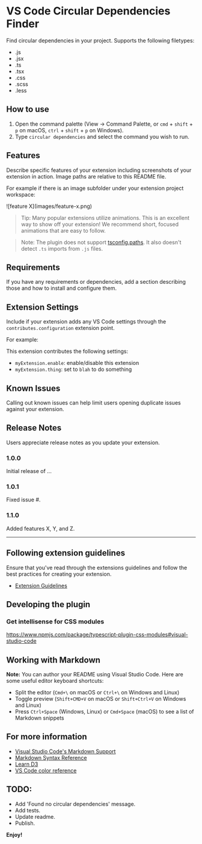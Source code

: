 # VS Code Circular Dependencies Finder
Find circular dependencies in your project. Supports the following filetypes:
- .js
- .jsx
- .ts
- .tsx
- .css
- .scss
- .less

## How to use
1. Open the command palette (View -> Command Palette, or `cmd` + `shift` + `p` on macOS, `ctrl` + `shift` + `p` on Windows).
2. Type `circular dependencies` and select the command you wish to run.

## Features

Describe specific features of your extension including screenshots of your extension in action. Image paths are relative to this README file.

For example if there is an image subfolder under your extension project workspace:

\!\[feature X\]\(images/feature-x.png\)

> Tip: Many popular extensions utilize animations. This is an excellent way to show off your extension! We recommend short, focused animations that are easy to follow.

> Note: The plugin does not support [tsconfig.paths](https://www.typescriptlang.org/tsconfig). 
It also doesn't detect `.ts` imports from `.js` files.

## Requirements

If you have any requirements or dependencies, add a section describing those and how to install and configure them.

## Extension Settings

Include if your extension adds any VS Code settings through the `contributes.configuration` extension point.

For example:

This extension contributes the following settings:

* `myExtension.enable`: enable/disable this extension
* `myExtension.thing`: set to `blah` to do something

## Known Issues

Calling out known issues can help limit users opening duplicate issues against your extension.

## Release Notes

Users appreciate release notes as you update your extension.

### 1.0.0

Initial release of ...

### 1.0.1

Fixed issue #.

### 1.1.0

Added features X, Y, and Z.

-----------------------------------------------------------------------------------------------------------
## Following extension guidelines

Ensure that you've read through the extensions guidelines and follow the best practices for creating your extension.

* [Extension Guidelines](https://code.visualstudio.com/api/references/extension-guidelines)

## Developing the plugin
### Get intellisense for CSS modules
https://www.npmjs.com/package/typescript-plugin-css-modules#visual-studio-code

## Working with Markdown

**Note:** You can author your README using Visual Studio Code.  Here are some useful editor keyboard shortcuts:

* Split the editor (`Cmd+\` on macOS or `Ctrl+\` on Windows and Linux)
* Toggle preview (`Shift+CMD+V` on macOS or `Shift+Ctrl+V` on Windows and Linux)
* Press `Ctrl+Space` (Windows, Linux) or `Cmd+Space` (macOS) to see a list of Markdown snippets

## For more information

* [Visual Studio Code's Markdown Support](http://code.visualstudio.com/docs/languages/markdown)
* [Markdown Syntax Reference](https://help.github.com/articles/markdown-basics/)
* [Learn D3](https://observablehq.com/@d3/learn-d3?collection=@d3/learn-d3)
* [VS Code color reference](https://code.visualstudio.com/api/references/theme-color)

## TODO:
- Add 'Found no circular dependencies' message.
- Add tests.
- Update readme.
- Publish.

**Enjoy!**

